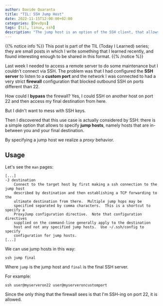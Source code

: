 ```yaml
---
author: Davide Quaranta
title: "TIL: SSH Jump Host"
date: 2022-11-15T12:00:00+02:00
categories: [DevOps]
tags: [til, linux, ssh]
description: "The jump host is an option of the SSH client, that allows to use a third SSH server as \"proxy\" to access the final intended SSH server"
---
```


{{% notice info %}}
This post is part of the TIL (Today I Learned) series; they are small posts in which I write something that I learned recently, and found interesting enough to be shared in this format.
{{% /notice %}}

Last week I needed to access a remote server to do some maintenance but I couldn't connect via SSH. The problem was that I had configured the **SSH server** to listen to a **custom port** and the network I was connected to had a very strict **firewall** configuration that blocked outbound SSH on ports different than 22.

How could I **bypass** the firewall? Yes, I could SSH on another host on port 22 and then access my final destination from here.

But I didn't want to mess with SSH keys.

Then I discovered that this use case is actually considered by SSH: there is a simple option that allows to specify **jump hosts**, namely hosts that are in-between you and your final destination.

By specifying a jump host we realize a *proxy* behavior.

## Usage

Let's see the `man` pages:

```
[...]
-J destination
	Connect to the target host by first making a ssh connection to the jump host
	described by destination and then establishing a TCP forwarding to the
	ultimate destination from there.  Multiple jump hops may be
	specified separated by comma characters.  This is a shortcut to specify a
	ProxyJump configuration directive.  Note that configuration directives
	supplied on the command-line generally apply to the destination
	host and not any specified jump hosts.  Use ~/.ssh/config to specify
	configuration for jump hosts.
[...]
```

We can use jump hosts in this way:

```shell
ssh jump final
```

Where `jump` is the jump host and `final` is the final SSH server.

For example:

```shell
ssh user@myserveron22 user@myserveroncustomport
```

Since the only thing that the firewall sees is that I'm SSH-ing on port 22, it is allowed.